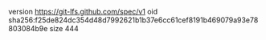 version https://git-lfs.github.com/spec/v1
oid sha256:f25de824dc354d48d7992621b1b37e6cc61cef8191b469079a93e78803084b9e
size 444
